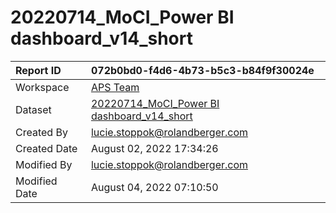 



# 20220714_MoCI_Power BI dashboard_v14_short

|Report ID|072b0bd0-f4d6-4b73-b5c3-b84f9f30024e|
| :--- | :--- |
|Workspace|[APS Team](../Workspaces/APS-Team.md)|
|Dataset|[20220714_MoCI_Power BI dashboard_v14_short](../Datasets/20220714_MoCI_Power-BI-dashboard_v14_short.md)|
|Created By|lucie.stoppok@rolandberger.com|
|Created Date|August 02, 2022 17:34:26|
|Modified By|lucie.stoppok@rolandberger.com|
|Modified Date|August 04, 2022 07:10:50|

